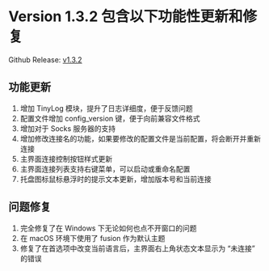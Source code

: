 # Version 1.3.2 包含以下功能性更新和修复

Github Release: [v1.3.2](https://github.com/lhy0403/Qv2ray/releases/tag/v1.3.2)

## 功能更新

1. 增加 TinyLog 模块，提升了日志详细度，便于反馈问题
2. 配置文件增加 config_version 键，便于向前兼容文件格式
3. 增加对于 Socks 服务器的支持
4. 增加修改连接名的功能，如果要修改的配置文件是当前配置，将会断开并重新连接
5. 主界面连接控制按钮样式更新
6. 主界面连接列表支持右键菜单，可以启动或重命名配置
7. 托盘图标鼠标悬浮时的提示文本更新，增加版本号和当前连接

## 问题修复

1. 完全修复了在 Windows 下无论如何也点不开窗口的问题
2. 在 macOS 环境下使用了 fusion 作为默认主题
3. 修复了在首选项中改变当前语言后，主界面右上角状态文本显示为 “未连接” 的错误
